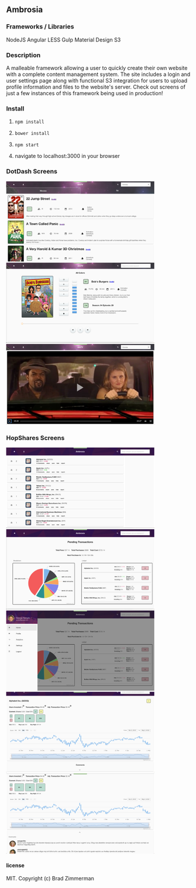 ## Ambrosia

### Frameworks / Libraries
NodeJS
Angular
LESS
Gulp
Material Design
S3

### Description

A malleable framework allowing a user to quickly create their own website with a complete content management system. The site includes a login and user settings page along with functional S3 integration for users to upload profile information and files to the website's server. Check out screens of just a few instances of this framework being used in production!

### Install

1. `npm install`

2. `bower install`

3. `npm start`

4. navigate to localhost:3000 in your browser

### DotDash Screens

<img src="./screens/ark01.png" width="400"/>
<img src="./screens/ark02.png" width="400"/>
<img src="./screens/ark03.png" width="400"/>

### HopShares Screens

<img src="./screens/hopshares01.png" width="400"/>
<img src="./screens/hopshares02.png" width="400"/>
<img src="./screens/hopshares03.png" width="400"/>
<img src="./screens/hopshares04.png" width="400"/>
<img src="./screens/hopshares05.png" width="400"/>

#### license

MIT. Copyright (c) Brad Zimmerman
